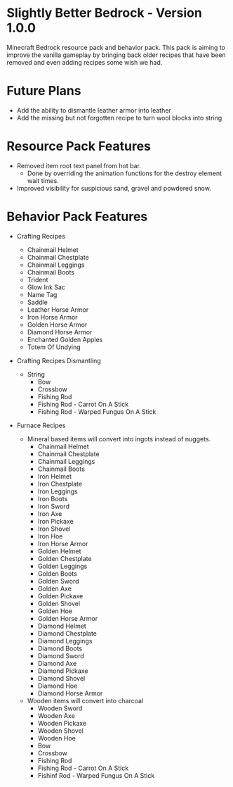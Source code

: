 # Slightly Better Bedrock - Version 1.0.0
Minecraft Bedrock resource pack and behavior pack. This pack is aiming to improve the vanilla gameplay by bringing back older recipes that have been removed and even adding recipes some wish we had.

# Future Plans
  - Add the ability to dismantle leather armor into leather
  - Add the missing but not forgotten recipe to turn wool blocks into string

# Resource Pack Features
- Removed item root text panel from hot bar.
  - Done by overriding the animation functions for the destroy element wait times.
- Improved visibility for suspicious sand, gravel and powdered snow.

# Behavior Pack Features
- Crafting Recipes
  - Chainmail Helmet
  - Chainmail Chestplate
  - Chainmail Leggings
  - Chainmail Boots
  - Trident
  - Glow Ink Sac
  - Name Tag
  - Saddle
  - Leather Horse Armor
  - Iron Horse Armor
  - Golden Horse Armor
  - Diamond Horse Armor
  - Enchanted Golden Apples
  - Totem Of Undying

- Crafting Recipes Dismantling
  - String
    - Bow
    - Crossbow
    - Fishing Rod
    - Fishing Rod - Carrot On A Stick
    - Fishing Rod - Warped Fungus On A Stick

- Furnace Recipes
  - Mineral based items will convert into ingots instead of nuggets.
    - Chainmail Helmet
    - Chainmail Chestplate
    - Chainmail Leggings
    - Chainmail Boots
    - Iron Helmet
    - Iron Chestplate
    - Iron Leggings
    - Iron Boots
    - Iron Sword
    - Iron Axe
    - Iron Pickaxe
    - Iron Shovel
    - Iron Hoe
    - Iron Horse Armor
    - Golden Helmet
    - Golden Chestplate
    - Golden Leggings
    - Golden Boots
    - Golden Sword
    - Golden Axe
    - Golden Pickaxe
    - Golden Shovel
    - Golden Hoe
    - Golden Horse Armor
    - Diamond Helmet
    - Diamond Chestplate
    - Diamond Leggings
    - Diamond Boots
    - Diamond Sword
    - Diamond Axe
    - Diamond Pickaxe
    - Diamond Shovel
    - Diamond Hoe
    - Diamond Horse Armor
  - Wooden items will convert into charcoal
    - Wooden Sword
    - Wooden Axe
    - Wooden Pickaxe
    - Wooden Shovel
    - Wooden Hoe
    - Bow
    - Crossbow
    - Fishing Rod
    - Fishing Rod - Carrot On A Stick
    - Fishinf Rod - Warped Fungus On A Stick
